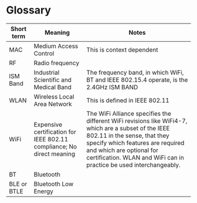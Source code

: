 # Glossary

| Short term  | Meaning | Notes |
| -- | -- | -- |
| MAC | Medium Access Control | This is context dependent |
| RF | Radio frequency | |
| ISM Band | Industrial Scientific and Medical Band | The frequency band, in which WiFi, BT and IEEE 802.15.4 operate, is the 2.4GHz ISM BAND |
| WLAN | Wireless Local Area Network | This is defined in IEEE 802.11 |
| WiFi | Expensive certification for IEEE 802.11 compliance; No direct meaning | The WiFi Alliance specifies the different WiFi revisions like WiFi4-7, which are a subset of the IEEE 802.11 in the sense, that they specify which features are required and which are optional for certification. WLAN and WiFi can in practice be used interchangeably. |
| BT | Bluetooth | |
| BLE or BTLE | Bluetooth Low Energy | |
